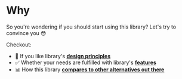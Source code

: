 # Why

So you're wondering if you should start using this library? Let's try to convince you 😳

Checkout:

- 🤝 If you like library's [**design principles**](design-principles.md)
- ✅ Whether your needs are fulfilled with library's [**features**](features.md)
- 📊 How this library [**compares to other alternatives out there**](comparison.md)

